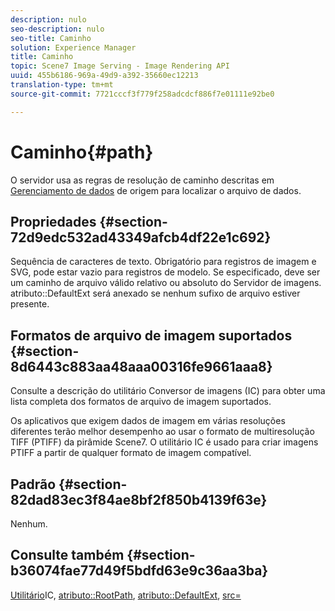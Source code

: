 ```yaml
---
description: nulo
seo-description: nulo
seo-title: Caminho
solution: Experience Manager
title: Caminho
topic: Scene7 Image Serving - Image Rendering API
uuid: 455b6186-969a-49d9-a392-35660ec12213
translation-type: tm+mt
source-git-commit: 7721cccf3f779f258adcdcf886f7e01111e92be0

---
```



# Caminho{#path}

O servidor usa as regras de resolução de caminho descritas em [Gerenciamento de dados](../../../../../../is-api/image-serving-api-ref/c-configuration-and-administration/c-configuration-and-administration.md#concept-1ec4d9f0e58a430cae045761f1ff9173) de origem para localizar o arquivo de dados.

## Propriedades {#section-72d9edc532ad43349afcb4df22e1c692}

Sequência de caracteres de texto. Obrigatório para registros de imagem e SVG, pode estar vazio para registros de modelo. Se especificado, deve ser um caminho de arquivo válido relativo ou absoluto do Servidor de imagens. atributo::DefaultExt será anexado se nenhum sufixo de arquivo estiver presente.

## Formatos de arquivo de imagem suportados {#section-8d6443c883aa48aaa00316fe9661aaa8}

Consulte a descrição do utilitário Conversor de imagens (IC) para obter uma lista completa dos formatos de arquivo de imagem suportados.

Os aplicativos que exigem dados de imagem em várias resoluções diferentes terão melhor desempenho ao usar o formato de multiresolução TIFF (PTIFF) da pirâmide Scene7. O utilitário IC é usado para criar imagens PTIFF a partir de qualquer formato de imagem compatível.

## Padrão {#section-82dad83ec3f84ae8bf2f850b4139f63e}

Nenhum.

## Consulte também {#section-b36074fae77d49f5bdfd63e9c36aa3ba}

[Utilitário](../../../../../../is-api/is-utils/utilities/r-ic.md#reference-de9f43c63a8f48f1a755ff1760af8b7b)IC, [atributo::RootPath](../../../../../../is-api/image-catalog/image-serving-api-ref/c-image-catalog-reference/c-attributes-reference/r-rootpath.md#reference-17d57e5967be403b8408fa7214017494), [atributo::DefaultExt](../../../../../../is-api/image-catalog/image-serving-api-ref/c-image-catalog-reference/c-attributes-reference/r-defaultext.md#reference-1b96c71a253049ddaeae09892d3484a0), [src=](../../../../../../is-api/http-ref/image-serving-api-ref/c-http-protocol-reference/c-command-reference/r-src.md#reference-f6506637778c4c69bf106a7924a91ab1)
